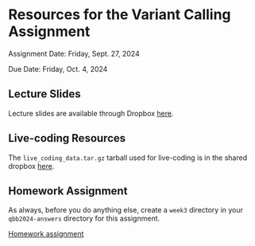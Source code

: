 # Resources for the Variant Calling Assignment

Assignment Date: Friday, Sept. 27, 2024

Due Date: Friday, Oct. 4, 2024

## Lecture Slides

Lecture slides are available through Dropbox [here](https://www.dropbox.com/scl/fi/xtwhabep2q25q2cs71vao/20240927_variant_calling.pptx?rlkey=dsw4ylkzx2jre4ea9dso2q78q&dl=0).

## Live-coding Resources

The `live_coding_data.tar.gz` tarball used for live-coding is in the shared dropbox [here](https://www.dropbox.com/scl/fi/07zzq6m24ip0qkb640m5x/live_coding_data.tar.gz?rlkey=0akznspv6as4q8frdb6a86rps&dl=0).

## Homework Assignment

As always, before you do anything else, create a `week3` directory in your `qbb2024-answers` directory for this assignment.

[Homework assignment](https://bxlab.github.io/cmdb-quantbio/assignments/lab/variant_calling/assignment)
